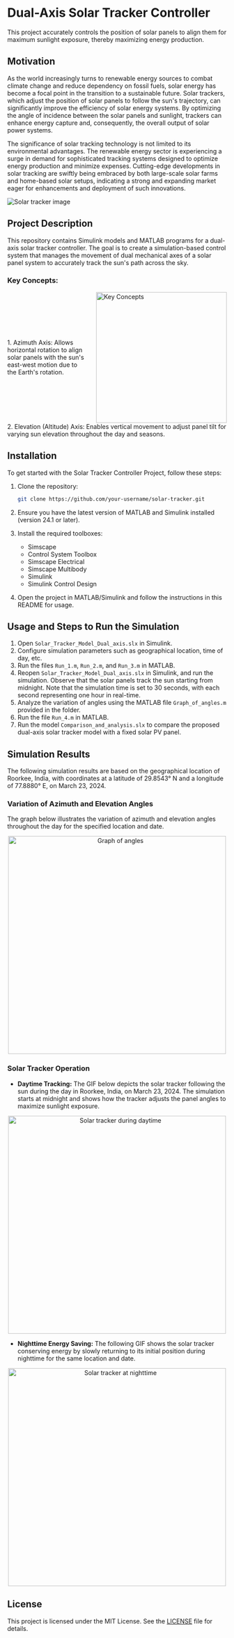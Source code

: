 # Dual-Axis Solar Tracker Controller

This project accurately controls the position of solar panels to align them for maximum sunlight exposure, thereby maximizing energy production.

## Motivation

As the world increasingly turns to renewable energy sources to combat climate change and reduce dependency on fossil fuels, solar energy has become a focal point in the transition to a sustainable future. Solar trackers, which adjust the position of solar panels to follow the sun's trajectory, can significantly improve the efficiency of solar energy systems. By optimizing the angle of incidence between the solar panels and sunlight, trackers can enhance energy capture and, consequently, the overall output of solar power systems.

The significance of solar tracking technology is not limited to its environmental advantages. The renewable energy sector is experiencing a surge in demand for sophisticated tracking systems designed to optimize energy production and minimize expenses. Cutting-edge developments in solar tracking are swiftly being embraced by both large-scale solar farms and home-based solar setups, indicating a strong and expanding market eager for enhancements and deployment of such innovations.

![Solar tracker image](https://github.com/user-attachments/assets/ce1458de-abd4-4c42-b85b-022aef22973c)

## Project Description

This repository contains Simulink models and MATLAB programs for a dual-axis solar tracker controller. The goal is to create a simulation-based control system that manages the movement of dual mechanical axes of a solar panel system to accurately track the sun's path across the sky.

### Key Concepts:

<div style="display: flex; align-items: center;">
  <div style="flex: 1;">
    1. Azimuth Axis: Allows horizontal rotation to align solar panels with the sun's east-west motion due to the Earth's rotation.
  </div>
  <div>
    <img src="https://github.com/user-attachments/assets/e8e1b877-3a32-4aaf-a644-2fb8a90f5bc1" alt="Key Concepts" style="margin-left: 20px; width: 300px;">
  </div>
</div>
 2. Elevation (Altitude) Axis: Enables vertical movement to adjust panel tilt for varying sun elevation throughout the day and seasons.

## Installation

To get started with the Solar Tracker Controller Project, follow these steps:

1. Clone the repository:

   ```bash
   git clone https://github.com/your-username/solar-tracker.git
   ```

2. Ensure you have the latest version of MATLAB and Simulink installed (version 24.1 or later).

3. Install the required toolboxes:
   - Simscape
   - Control System Toolbox
   - Simscape Electrical
   - Simscape Multibody
   - Simulink
   - Simulink Control Design

4. Open the project in MATLAB/Simulink and follow the instructions in this README for usage.

## Usage and Steps to Run the Simulation

1. Open `Solar_Tracker_Model_Dual_axis.slx` in Simulink.
2. Configure simulation parameters such as geographical location, time of day, etc.
3. Run the files `Run_1.m`, `Run_2.m`, and `Run_3.m` in MATLAB.
4. Reopen `Solar_Tracker_Model_Dual_axis.slx` in Simulink, and run the simulation. Observe that the solar panels track the sun starting from midnight. Note that the simulation time is set to 30 seconds, with each second representing one hour in real-time.
5. Analyze the variation of angles using the MATLAB file `Graph_of_angles.m` provided in the folder.
6. Run the file `Run_4.m` in MATLAB.
7. Run the model `Comparison_and_analysis.slx` to compare the proposed dual-axis solar tracker model with a fixed solar PV panel.

## Simulation Results

The following simulation results are based on the geographical location of Roorkee, India, with coordinates at a latitude of 29.8543° N and a longitude of 77.8880° E, on March 23, 2024.

### Variation of Azimuth and Elevation Angles
The graph below illustrates the variation of azimuth and elevation angles throughout the day for the specified location and date.

<div align="center">
  <img src="https://github.com/user-attachments/assets/50d65cd9-83f2-49a9-8ac4-f46f1cf244c8" alt="Graph of angles" width="500">
</div>

### Solar Tracker Operation
- **Daytime Tracking:** The GIF below depicts the solar tracker following the sun during the day in Roorkee, India, on March 23, 2024. The simulation starts at midnight and shows how the tracker adjusts the panel angles to maximize sunlight exposure.

<div align="center">
  <img src="https://github.com/user-attachments/assets/5d96335e-3778-41d2-8dbf-f6ad33ca86b4" alt="Solar tracker during daytime" width="500">
</div>

- **Nighttime Energy Saving:** The following GIF shows the solar tracker conserving energy by slowly returning to its initial position during nighttime for the same location and date.

<div align="center">
  <img src="https://github.com/user-attachments/assets/75a0f1f1-27fd-4eea-b91c-a6aef1590b41" alt="Solar tracker at nighttime" width="500">
</div>


## License

This project is licensed under the MIT License. See the [LICENSE](LICENSE) file for details.

